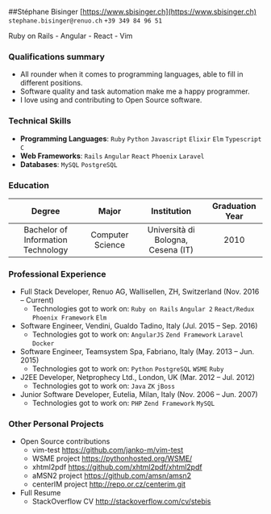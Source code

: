 ##Stéphane Bisinger
[https://www.sbisinger.ch](https://www.sbisinger.ch) `stephane.bisinger@renuo.ch` `+39 349 84 96 51`

Ruby on Rails - Angular - React - Vim

### Qualifications summary
* All rounder when it comes to programming languages, able to fill in different positions.
* Software quality and task automation make me a happy programmer.
* I love using and contributing to Open Source software.


### Technical Skills
* **Programming Languages**: `Ruby` `Python` `Javascript` `Elixir` `Elm` `Typescript` `C` 
* **Web Frameworks**: `Rails` `Angular` `React` `Phoenix` `Laravel` 
* **Databases**: `MySQL` `PostgreSQL` 

### Education
 Degree | Major | Institution | Graduation Year
:--:|:--:|:--:|:--:
Bachelor of Information Technology | Computer Science | Università di Bologna, Cesena (IT) | 2010


### Professional Experience
* Full Stack Developer, Renuo AG, Wallisellen, ZH, Switzerland (Nov. 2016 – Current)
    - Technologies got to work on: `Ruby on Rails` `Angular 2` `React/Redux` `Phoenix Framework` `Elm` 
* Software Engineer, Vendini, Gualdo Tadino, Italy (Jul. 2015 – Sep. 2016)
    - Technologies got to work on: `AngularJS` `Zend Framework` `Laravel` `Docker` 
* Software Engineer, Teamsystem Spa, Fabriano, Italy (May. 2013 – Jun. 2015)
    - Technologies got to work on: `Python` `PostgreSQL` `WSME` `Ruby` 
* J2EE Developer, Netprophecy Ltd., London, UK (Mar. 2012 – Jul. 2012)
    - Technologies got to work on: `Java` `ZK` `jBoss` 
* Junior Software Developer, Eutelia, Milan, Italy (Nov. 2006 – Jun. 2007)
    - Technologies got to work on: `PHP` `Zend Framework` `MySQL` 

### Other Personal Projects
* Open Source contributions
    - vim-test https://github.com/janko-m/vim-test
    - WSME project https://pythonhosted.org/WSME/
    - xhtml2pdf https://github.com/xhtml2pdf/xhtml2pdf
    - aMSN2 project https://github.com/amsn/amsn2
    - centerIM project http://repo.or.cz/centerim.git
* Full Resume
    - StackOverflow CV http://stackoverflow.com/cv/stebis







